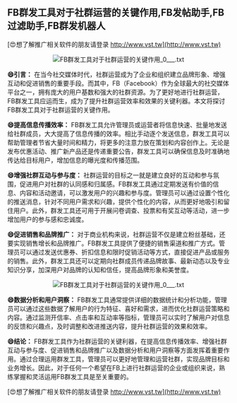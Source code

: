 ## **FB群发工具对于社群运营的关键作用,FB发帖助手,FB过滤助手,FB群发机器人**

[😍想了解推广相关软件的朋友请登录 http://www.vst.tw](http://www.vst.tw)

 <center><img src="https://vst.tw/MP4/tuiguang/png/6.png" alt="FB群发工具对于社群运营的关键作用_0___.txt"></center>

**😄引言：**
在当今社交媒体时代，社群运营成为了企业和组织建立品牌形象、增强互动和促进销售的重要手段。而其中，FB（Facebook）作为全球最大的社交媒体平台之一，拥有庞大的用户基数和强大的社群资源。为了更好地进行社群运营，FB群发工具应运而生，成为了提升社群运营效率和效果的关键利器。本文将探讨FB群发工具对于社群运营的关键作用。

**😄提高信息传播效率：**
FB群发工具允许管理员或运营者将信息快速、批量地发送给社群成员，大大提高了信息传播的效率。相比手动逐个发送信息，群发工具可以帮助管理者节省大量时间和精力，将更多的注意力放在策划和内容创作上。无论是发布优惠活动、推广新产品还是传递重要公告，群发工具可以确保信息及时准确地传达给目标用户，增加信息的曝光度和传播范围。

**😄增强社群互动与参与度：**
社群运营的目标之一就是建立良好的互动和参与氛围，促进用户对社群的认同感和归属感。FB群发工具通过定期发送有价值的信息、内容和活动邀请，可以激发用户的兴趣和参与度。管理员可以通过设置个性化的推送消息，针对不同用户需求和兴趣，提供个性化的内容，从而更好地吸引和留住用户。此外，群发工具还可用于开展问卷调查、投票和有奖互动等活动，进一步增加用户的参与感和忠诚度。

**😄促进销售和品牌推广：**
对于商业机构来说，社群运营不仅是建立粉丝基础，还要实现销售增长和品牌推广。FB群发工具提供了便捷的销售渠道和推广方式。管理员可以通过发送优惠券、折扣信息和限时促销活动等方式，直接促进产品或服务的销售。此外，群发工具还可以定期向社群成员传递品牌故事、最新动态以及专业知识分享，加深用户对品牌的认知和信任，提高品牌形象和美誉度。

 <center><img src="https://vst.tw/MP4/tuiguang/png/6.png" alt="FB群发工具对于社群运营的关键作用_0___.txt"></center>

**😄数据分析和用户洞察：**
FB群发工具通常提供详细的数据统计和分析功能，管理员可以通过这些数据了解用户的行为特征、喜好和需求，进而优化社群运营策略和内容。通过监测开信率、点击率和互动率等指标，管理员可以实时了解用户对信息的反馈和兴趣点，及时调整和改进推送内容，提升社群运营的效果和效率。

**😄结论：**
FB群发工具作为社群运营的关键利器，在提高信息传播效率、增强社群互动与参与度、促进销售和品牌推广以及数据分析和用户洞察等方面发挥着重要作用。通过合理运用群发工具，管理员可以更好地管理和运营社群，实现品牌目标和业务增长。因此，对于任何一个希望在FB上进行社群运营的企业或组织来说，熟练掌握和灵活运用FB群发工具是至关重要的。

[😍想了解推广相关软件的朋友请登录 http://www.vst.tw](http://www.vst.tw)



